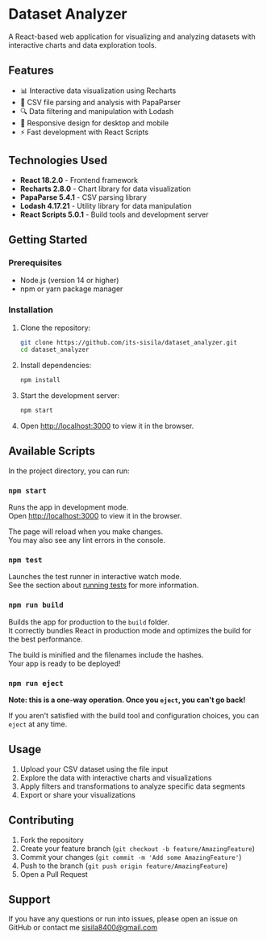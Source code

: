 # Dataset Analyzer

A React-based web application for visualizing and analyzing datasets with interactive charts and data exploration tools.

## Features

- 📊 Interactive data visualization using Recharts
- 📁 CSV file parsing and analysis with PapaParser
- 🔍 Data filtering and manipulation with Lodash
- 📱 Responsive design for desktop and mobile
- ⚡ Fast development with React Scripts

## Technologies Used

- **React 18.2.0** - Frontend framework
- **Recharts 2.8.0** - Chart library for data visualization
- **PapaParse 5.4.1** - CSV parsing library
- **Lodash 4.17.21** - Utility library for data manipulation
- **React Scripts 5.0.1** - Build tools and development server

## Getting Started

### Prerequisites

- Node.js (version 14 or higher)
- npm or yarn package manager

### Installation

1. Clone the repository:

   ```bash
   git clone https://github.com/its-sisila/dataset_analyzer.git
   cd dataset_analyzer
   ```

2. Install dependencies:

   ```bash
   npm install
   ```

3. Start the development server:

   ```bash
   npm start
   ```

4. Open [http://localhost:3000](http://localhost:3000) to view it in the browser.

## Available Scripts

In the project directory, you can run:

### `npm start`

Runs the app in development mode.\
Open [http://localhost:3000](http://localhost:3000) to view it in the browser.

The page will reload when you make changes.\
You may also see any lint errors in the console.

### `npm test`

Launches the test runner in interactive watch mode.\
See the section about [running tests](https://facebook.github.io/create-react-app/docs/running-tests) for more information.

### `npm run build`

Builds the app for production to the `build` folder.\
It correctly bundles React in production mode and optimizes the build for the best performance.

The build is minified and the filenames include the hashes.\
Your app is ready to be deployed!

### `npm run eject`

**Note: this is a one-way operation. Once you `eject`, you can't go back!**

If you aren't satisfied with the build tool and configuration choices, you can `eject` at any time.

## Usage

1. Upload your CSV dataset using the file input
2. Explore the data with interactive charts and visualizations
3. Apply filters and transformations to analyze specific data segments
4. Export or share your visualizations

## Contributing

1. Fork the repository
2. Create your feature branch (`git checkout -b feature/AmazingFeature`)
3. Commit your changes (`git commit -m 'Add some AmazingFeature'`)
4. Push to the branch (`git push origin feature/AmazingFeature`)
5. Open a Pull Request

## Support

If you have any questions or run into issues, please open an issue on GitHub or contact me sisila8400@gmail.com
